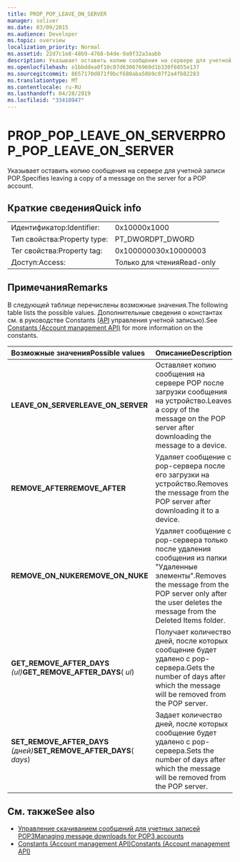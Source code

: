 ```yaml
---
title: PROP_POP_LEAVE_ON_SERVER
manager: soliver
ms.date: 03/09/2015
ms.audience: Developer
ms.topic: overview
localization_priority: Normal
ms.assetid: 22d7c1e8-48b9-4768-b4de-9a9f32a3aabb
description: Указывает оставить копию сообщения на сервере для учетной записи POP.
ms.openlocfilehash: e1bbddea0f10c07d630676960d1b330f6055e137
ms.sourcegitcommit: 8657170d071f9bcf680aba50b9c07f2a4fb82283
ms.translationtype: MT
ms.contentlocale: ru-RU
ms.lasthandoff: 04/28/2019
ms.locfileid: "33410947"
---
```

# <a name="prop_pop_leave_on_server"></a><span data-ttu-id="ab5ab-103">PROP_POP_LEAVE_ON_SERVER</span><span class="sxs-lookup"><span data-stu-id="ab5ab-103">PROP_POP_LEAVE_ON_SERVER</span></span>

<span data-ttu-id="ab5ab-104">Указывает оставить копию сообщения на сервере для учетной записи POP.</span><span class="sxs-lookup"><span data-stu-id="ab5ab-104">Specifies leaving a copy of a message on the server for a POP account.</span></span>
  
## <a name="quick-info"></a><span data-ttu-id="ab5ab-105">Краткие сведения</span><span class="sxs-lookup"><span data-stu-id="ab5ab-105">Quick info</span></span>

|||
|:-----|:-----|
|<span data-ttu-id="ab5ab-106">Идентификатор:</span><span class="sxs-lookup"><span data-stu-id="ab5ab-106">Identifier:</span></span>  <br/> |<span data-ttu-id="ab5ab-107">0x1000</span><span class="sxs-lookup"><span data-stu-id="ab5ab-107">0x1000</span></span>  <br/> |
|<span data-ttu-id="ab5ab-108">Тип свойства:</span><span class="sxs-lookup"><span data-stu-id="ab5ab-108">Property type:</span></span>  <br/> |<span data-ttu-id="ab5ab-109">PT_DWORD</span><span class="sxs-lookup"><span data-stu-id="ab5ab-109">PT_DWORD</span></span>  <br/> |
|<span data-ttu-id="ab5ab-110">Тег свойства:</span><span class="sxs-lookup"><span data-stu-id="ab5ab-110">Property tag:</span></span>  <br/> |<span data-ttu-id="ab5ab-111">0x10000003</span><span class="sxs-lookup"><span data-stu-id="ab5ab-111">0x10000003</span></span>  <br/> |
|<span data-ttu-id="ab5ab-112">Доступ:</span><span class="sxs-lookup"><span data-stu-id="ab5ab-112">Access:</span></span>  <br/> |<span data-ttu-id="ab5ab-113">Только для чтения</span><span class="sxs-lookup"><span data-stu-id="ab5ab-113">Read-only</span></span>  <br/> |
   
## <a name="remarks"></a><span data-ttu-id="ab5ab-114">Примечания</span><span class="sxs-lookup"><span data-stu-id="ab5ab-114">Remarks</span></span>

<span data-ttu-id="ab5ab-115">В следующей таблице перечислены возможные значения.</span><span class="sxs-lookup"><span data-stu-id="ab5ab-115">The following table lists the possible values.</span></span> <span data-ttu-id="ab5ab-116">Дополнительные сведения о константах см. в руководстве Constants [(API](constants-account-management-api.md) управления учетной записью).</span><span class="sxs-lookup"><span data-stu-id="ab5ab-116">See [Constants (Account management API)](constants-account-management-api.md) for more information on the constants.</span></span> 
  
|<span data-ttu-id="ab5ab-117">**Возможные значения**</span><span class="sxs-lookup"><span data-stu-id="ab5ab-117">**Possible values**</span></span>|<span data-ttu-id="ab5ab-118">**Описание**</span><span class="sxs-lookup"><span data-stu-id="ab5ab-118">**Description**</span></span>|
|:-----|:-----|
|<span data-ttu-id="ab5ab-119">**LEAVE_ON_SERVER**</span><span class="sxs-lookup"><span data-stu-id="ab5ab-119">**LEAVE_ON_SERVER**</span></span> <br/> |<span data-ttu-id="ab5ab-120">Оставляет копию сообщения на сервере POP после загрузки сообщения на устройство.</span><span class="sxs-lookup"><span data-stu-id="ab5ab-120">Leaves a copy of the message on the POP server after downloading the message to a device.</span></span>  <br/> |
|<span data-ttu-id="ab5ab-121">**REMOVE_AFTER**</span><span class="sxs-lookup"><span data-stu-id="ab5ab-121">**REMOVE_AFTER**</span></span> <br/> |<span data-ttu-id="ab5ab-122">Удаляет сообщение с pop-сервера после его загрузки на устройство.</span><span class="sxs-lookup"><span data-stu-id="ab5ab-122">Removes the message from the POP server after downloading it to a device.</span></span>  <br/> |
|<span data-ttu-id="ab5ab-123">**REMOVE_ON_NUKE**</span><span class="sxs-lookup"><span data-stu-id="ab5ab-123">**REMOVE_ON_NUKE**</span></span> <br/> |<span data-ttu-id="ab5ab-124">Удаляет сообщение с pop-сервера только после удаления сообщения из папки "Удаленные элементы".</span><span class="sxs-lookup"><span data-stu-id="ab5ab-124">Removes the message from the POP server only after the user deletes the message from the Deleted Items folder.</span></span>  <br/> |
|<span data-ttu-id="ab5ab-125">**GET_REMOVE_AFTER_DAYS** _(ul)_</span><span class="sxs-lookup"><span data-stu-id="ab5ab-125">**GET_REMOVE_AFTER_DAYS**( _ul_)</span></span>  <br/> |<span data-ttu-id="ab5ab-126">Получает количество дней, после которых сообщение будет удалено с pop-сервера.</span><span class="sxs-lookup"><span data-stu-id="ab5ab-126">Gets the number of days after which the message will be removed from the POP server.</span></span>  <br/> |
|<span data-ttu-id="ab5ab-127">**SET_REMOVE_AFTER_DAYS** _(дней)_</span><span class="sxs-lookup"><span data-stu-id="ab5ab-127">**SET_REMOVE_AFTER_DAYS**( _days_)</span></span>  <br/> |<span data-ttu-id="ab5ab-128">Задает количество дней, после которых сообщение будет удалено с pop-сервера.</span><span class="sxs-lookup"><span data-stu-id="ab5ab-128">Sets the number of days after which the message will be removed from the POP server.</span></span>  <br/> |
   
## <a name="see-also"></a><span data-ttu-id="ab5ab-129">См. также</span><span class="sxs-lookup"><span data-stu-id="ab5ab-129">See also</span></span>

- [<span data-ttu-id="ab5ab-130">Управление скачиванием сообщений для учетных записей POP3</span><span class="sxs-lookup"><span data-stu-id="ab5ab-130">Managing message downloads for POP3 accounts</span></span>](managing-message-downloads-for-pop3-accounts.md) 
- [<span data-ttu-id="ab5ab-131">Constants (Account management API)</span><span class="sxs-lookup"><span data-stu-id="ab5ab-131">Constants (Account management API)</span></span>](constants-account-management-api.md)


